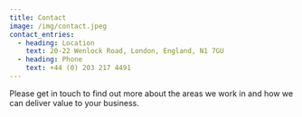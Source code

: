 ```yaml
---
title: Contact
image: /img/contact.jpeg
contact_entries:
  - heading: Location
    text: 20-22 Wenlock Road, London, England, N1 7GU
  - heading: Phone
    text: +44 (0) 203 217 4491
---
```


Please get in touch to find out more about the areas we work in and how we can deliver value to your business.
